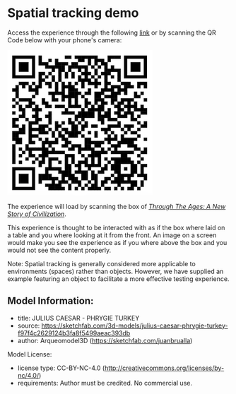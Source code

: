 # Spatial tracking demo

Access the experience through the following [link](https://onirix-ar.github.io/threejs/spatial-tracking/) or by scanning the QR Code below with your phone's camera:

![test-qr](test-qr.png) 

The experience will load by scanning the box of [*Through The Ages: A New Story of Civilization*](https://czechgames.com/en/through-the-ages/).

This experience is thought to be interacted with as if the box where laid on a table and you where looking at it from the front. An image on a screen would make you see the experience as if you where above the box and you would not see the content properly.

Note: Spatial tracking is generally considered more applicable to environments (spaces) rather than objects. However, we have supplied an example featuring an object to facilitate a more effective testing experience.

## Model Information:
* title:	JULIUS CAESAR - PHRYGIE TURKEY
* source:	https://sketchfab.com/3d-models/julius-caesar-phrygie-turkey-f97f4c2629124b3fa8f5499aeac393db
* author:	Arqueomodel3D (https://sketchfab.com/juanbrualla)

Model License:
* license type:	CC-BY-NC-4.0 (http://creativecommons.org/licenses/by-nc/4.0/)
* requirements:	Author must be credited. No commercial use.